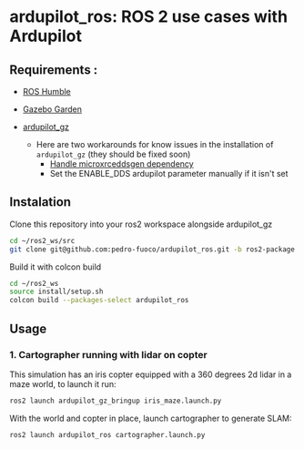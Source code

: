 # ardupilot_ros: ROS 2 use cases with Ardupilot

## Requirements :
* [ROS Humble](https://docs.ros.org/en/humble/Installation.html)

* [Gazebo Garden](https://gazebosim.org/docs/garden/install)

* [ardupilot_gz](https://github.com/ArduPilot/ardupilot_gz)
    * Here are two workarounds for know issues in the installation of `ardupilot_gz` (they should be fixed soon)
        * [Handle microxrceddsgen dependency](https://github.com/ArduPilot/ardupilot_gz/issues/19)
        * Set the ENABLE_DDS ardupilot parameter manually if it isn't set

## Instalation

Clone this repository into your ros2 workspace alongside ardupilot_gz
```bash
cd ~/ros2_ws/src
git clone git@github.com:pedro-fuoco/ardupilot_ros.git -b ros2-package
```
Build it with colcon build
```bash
cd ~/ros2_ws
source install/setup.sh
colcon build --packages-select ardupilot_ros
```

## Usage

### 1. Cartographer running with lidar on copter

This simulation has an iris copter equipped with a 360 degrees 2d lidar in a maze world, to launch it run:

```bash
ros2 launch ardupilot_gz_bringup iris_maze.launch.py
```
With the world and copter in place, launch cartographer to generate SLAM:

```bash
ros2 launch ardupilot_ros cartographer.launch.py
```